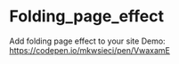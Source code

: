# Folding_page_effect
Add folding page effect to your site
Demo: https://codepen.io/mkwsieci/pen/VwaxamE
